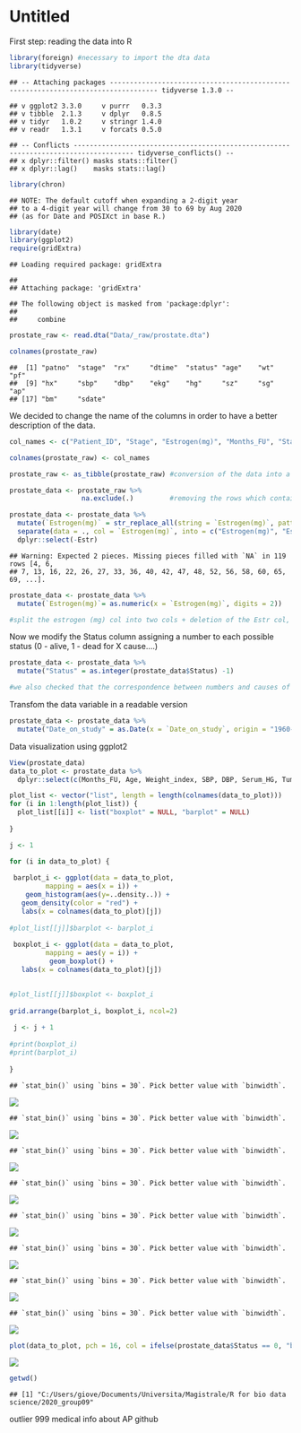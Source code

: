 Untitled
================

First step: reading the data into R

``` r
library(foreign) #necessary to import the dta data
library(tidyverse)
```

    ## -- Attaching packages ---------------------------------------------------------------------------------- tidyverse 1.3.0 --

    ## v ggplot2 3.3.0     v purrr   0.3.3
    ## v tibble  2.1.3     v dplyr   0.8.5
    ## v tidyr   1.0.2     v stringr 1.4.0
    ## v readr   1.3.1     v forcats 0.5.0

    ## -- Conflicts ------------------------------------------------------------------------------------- tidyverse_conflicts() --
    ## x dplyr::filter() masks stats::filter()
    ## x dplyr::lag()    masks stats::lag()

``` r
library(chron)
```

    ## NOTE: The default cutoff when expanding a 2-digit year
    ## to a 4-digit year will change from 30 to 69 by Aug 2020
    ## (as for Date and POSIXct in base R.)

``` r
library(date)
library(ggplot2)
require(gridExtra)
```

    ## Loading required package: gridExtra

    ## 
    ## Attaching package: 'gridExtra'

    ## The following object is masked from 'package:dplyr':
    ## 
    ##     combine

``` r
prostate_raw <- read.dta("Data/_raw/prostate.dta")

colnames(prostate_raw)
```

    ##  [1] "patno"  "stage"  "rx"     "dtime"  "status" "age"    "wt"     "pf"    
    ##  [9] "hx"     "sbp"    "dbp"    "ekg"    "hg"     "sz"     "sg"     "ap"    
    ## [17] "bm"     "sdate"

We decided to change the name of the columns in order to have a better
description of the data.

``` r
col_names <- c("Patient_ID", "Stage", "Estrogen(mg)", "Months_FU", "Status", "Age", "Weight_index", "Activity_level", "CV_history", "SBP", "DBP", "EKG", "Serum_HG", "Tumour_size", "SG", "AP", "Bone_metastases", "Date_on_study")

colnames(prostate_raw) <- col_names
```

``` r
prostate_raw <- as_tibble(prostate_raw) #conversion of the data into a tibble

prostate_data <- prostate_raw %>% 
                  na.exclude(.)         #removing the rows which contain at least one NA

prostate_data <- prostate_data %>% 
  mutate(`Estrogen(mg)` = str_replace_all(string = `Estrogen(mg)`, pattern = "placebo", replacement = "0.0")) %>% 
  separate(data = ., col = `Estrogen(mg)`, into = c("Estrogen(mg)", "Estr"), sep = "mg") %>% 
  dplyr::select(-Estr)
```

    ## Warning: Expected 2 pieces. Missing pieces filled with `NA` in 119 rows [4, 6,
    ## 7, 13, 16, 22, 26, 27, 33, 36, 40, 42, 47, 48, 52, 56, 58, 60, 65, 69, ...].

``` r
prostate_data <- prostate_data %>% 
  mutate(`Estrogen(mg)`= as.numeric(x = `Estrogen(mg)`, digits = 2))

#split the estrogen (mg) col into two cols + deletion of the Estr col, since it contains only the word "estrogen"
```

Now we modify the Status column assigning a number to each possible
status (0 - alive, 1 - dead for X cause….)

``` r
prostate_data <- prostate_data %>% 
  mutate("Status" = as.integer(prostate_data$Status) -1)

#we also checked that the correspondence between numbers and causes of deaths is correct
```

Transfom the data variable in a readable version

``` r
prostate_data <- prostate_data %>% 
  mutate("Date_on_study" = as.Date(x = `Date_on_study`, origin = "1960-01-01") )
```

Data visualization using ggplot2

``` r
View(prostate_data)
data_to_plot <- prostate_data %>% 
  dplyr::select(c(Months_FU, Age, Weight_index, SBP, DBP, Serum_HG, Tumour_size, AP))

plot_list <- vector("list", length = length(colnames(data_to_plot)))
for (i in 1:length(plot_list)) {
  plot_list[[i]] <- list("boxplot" = NULL, "barplot" = NULL)
  
}

j <- 1

for (i in data_to_plot) {
  
 barplot_i <- ggplot(data = data_to_plot, 
         mapping = aes(x = i)) +
    geom_histogram(aes(y=..density..)) +
   geom_density(color = "red") +
   labs(x = colnames(data_to_plot)[j])
 
#plot_list[[j]]$barplot <- barplot_i
 
 boxplot_i <- ggplot(data = data_to_plot, 
         mapping = aes(y = i)) +
          geom_boxplot() +
   labs(x = colnames(data_to_plot)[j])
    

#plot_list[[j]]$boxplot <- boxplot_i
  
grid.arrange(barplot_i, boxplot_i, ncol=2) 
 
 j <- j + 1
  
#print(boxplot_i)
#print(barplot_i)
 
}
```

    ## `stat_bin()` using `bins = 30`. Pick better value with `binwidth`.

![](markdown_proj_files/figure-gfm/unnamed-chunk-7-1.png)<!-- -->

    ## `stat_bin()` using `bins = 30`. Pick better value with `binwidth`.

![](markdown_proj_files/figure-gfm/unnamed-chunk-7-2.png)<!-- -->

    ## `stat_bin()` using `bins = 30`. Pick better value with `binwidth`.

![](markdown_proj_files/figure-gfm/unnamed-chunk-7-3.png)<!-- -->

    ## `stat_bin()` using `bins = 30`. Pick better value with `binwidth`.

![](markdown_proj_files/figure-gfm/unnamed-chunk-7-4.png)<!-- -->

    ## `stat_bin()` using `bins = 30`. Pick better value with `binwidth`.

![](markdown_proj_files/figure-gfm/unnamed-chunk-7-5.png)<!-- -->

    ## `stat_bin()` using `bins = 30`. Pick better value with `binwidth`.

![](markdown_proj_files/figure-gfm/unnamed-chunk-7-6.png)<!-- -->

    ## `stat_bin()` using `bins = 30`. Pick better value with `binwidth`.

![](markdown_proj_files/figure-gfm/unnamed-chunk-7-7.png)<!-- -->

    ## `stat_bin()` using `bins = 30`. Pick better value with `binwidth`.

![](markdown_proj_files/figure-gfm/unnamed-chunk-7-8.png)<!-- -->

``` r
plot(data_to_plot, pch = 16, col = ifelse(prostate_data$Status == 0, "black", "red"))
```

![](markdown_proj_files/figure-gfm/unnamed-chunk-8-1.png)<!-- -->

``` r
getwd()
```

    ## [1] "C:/Users/giove/Documents/Universita/Magistrale/R for bio data science/2020_group09"

outlier 999 medical info about AP github
